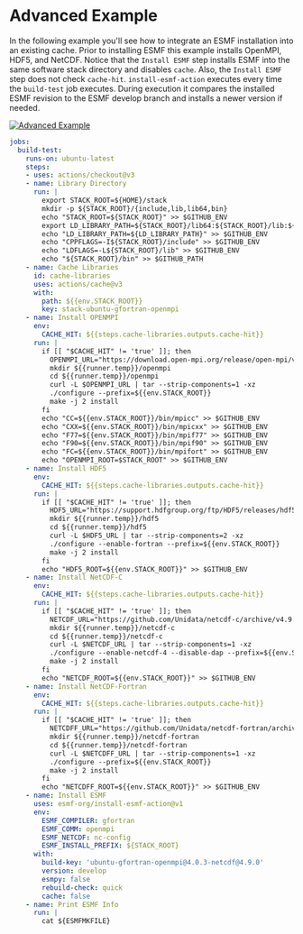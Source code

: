 # Advanced Example

In the following example you'll see how to integrate an ESMF installation into
an existing cache. Prior to installing ESMF this example installs OpenMPI,
HDF5, and NetCDF. Notice that the `Install ESMF` step installs ESMF into the
same software stack directory and disables `cache`. Also, the `Install ESMF`
step does not check `cache-hit`. `install-esmf-action` executes every time the
`build-test` job executes. During execution it compares the installed ESMF
revision to the ESMF develop branch and installs a newer version if needed.

[![Advanced Example](https://github.com/esmf-org/install-esmf-action/actions/workflows/adv-example-test.yml/badge.svg)](https://github.com/esmf-org/install-esmf-action/actions/workflows/adv-example-test.yml)

```yaml
jobs:
  build-test:
    runs-on: ubuntu-latest
    steps:
    - uses: actions/checkout@v3
    - name: Library Directory
      run: |
        export STACK_ROOT=${HOME}/stack
        mkdir -p ${STACK_ROOT}/{include,lib,lib64,bin}
        echo "STACK_ROOT=${STACK_ROOT}" >> $GITHUB_ENV
        export LD_LIBRARY_PATH=${STACK_ROOT}/lib64:${STACK_ROOT}/lib:${LD_LIBRARY_PATH}
        echo "LD_LIBRARY_PATH=${LD_LIBRARY_PATH}" >> $GITHUB_ENV
        echo "CPPFLAGS=-I${STACK_ROOT}/include" >> $GITHUB_ENV
        echo "LDFLAGS=-L${STACK_ROOT}/lib" >> $GITHUB_ENV
        echo "${STACK_ROOT}/bin" >> $GITHUB_PATH
    - name: Cache Libraries
      id: cache-libraries
      uses: actions/cache@v3
      with:
        path: ${{env.STACK_ROOT}}
        key: stack-ubuntu-gfortran-openmpi
    - name: Install OPENMPI
      env:
        CACHE_HIT: ${{steps.cache-libraries.outputs.cache-hit}}
      run: |
        if [[ "$CACHE_HIT" != 'true' ]]; then
          OPENMPI_URL="https://download.open-mpi.org/release/open-mpi/v4.0/openmpi-4.0.3.tar.gz"
          mkdir ${{runner.temp}}/openmpi
          cd ${{runner.temp}}/openmpi
          curl -L $OPENMPI_URL | tar --strip-components=1 -xz
          ./configure --prefix=${{env.STACK_ROOT}}
          make -j 2 install
        fi
        echo "CC=${{env.STACK_ROOT}}/bin/mpicc" >> $GITHUB_ENV
        echo "CXX=${{env.STACK_ROOT}}/bin/mpicxx" >> $GITHUB_ENV
        echo "F77=${{env.STACK_ROOT}}/bin/mpif77" >> $GITHUB_ENV
        echo "F90=${{env.STACK_ROOT}}/bin/mpif90" >> $GITHUB_ENV
        echo "FC=${{env.STACK_ROOT}}/bin/mpifort" >> $GITHUB_ENV
        echo "OPENMPI_ROOT=$STACK_ROOT" >> $GITHUB_ENV
    - name: Install HDF5
      env:
        CACHE_HIT: ${{steps.cache-libraries.outputs.cache-hit}}
      run: |
        if [[ "$CACHE_HIT" != 'true' ]]; then
          HDF5_URL="https://support.hdfgroup.org/ftp/HDF5/releases/hdf5-1.12/hdf5-1.12.2/src/hdf5-1.12.2.tar.gz"
          mkdir ${{runner.temp}}/hdf5
          cd ${{runner.temp}}/hdf5
          curl -L $HDF5_URL | tar --strip-components=2 -xz
          ./configure --enable-fortran --prefix=${{env.STACK_ROOT}}
          make -j 2 install
        fi
        echo "HDF5_ROOT=${{env.STACK_ROOT}}" >> $GITHUB_ENV
    - name: Install NetCDF-C
      env:
        CACHE_HIT: ${{steps.cache-libraries.outputs.cache-hit}}
      run: |
        if [[ "$CACHE_HIT" != 'true' ]]; then
          NETCDF_URL="https://github.com/Unidata/netcdf-c/archive/v4.9.0.tar.gz"
          mkdir ${{runner.temp}}/netcdf-c
          cd ${{runner.temp}}/netcdf-c
          curl -L $NETCDF_URL | tar --strip-components=1 -xz
          ./configure --enable-netcdf-4 --disable-dap --prefix=${{env.STACK_ROOT}}
          make -j 2 install
        fi
        echo "NETCDF_ROOT=${{env.STACK_ROOT}}" >> $GITHUB_ENV
    - name: Install NetCDF-Fortran
      env:
        CACHE_HIT: ${{steps.cache-libraries.outputs.cache-hit}}
      run: |
        if [[ "$CACHE_HIT" != 'true' ]]; then
          NETCDFF_URL="https://github.com/Unidata/netcdf-fortran/archive/v4.5.4.tar.gz"
          mkdir ${{runner.temp}}/netcdf-fortran
          cd ${{runner.temp}}/netcdf-fortran
          curl -L $NETCDFF_URL | tar --strip-components=1 -xz
          ./configure --prefix=${{env.STACK_ROOT}}
          make -j 2 install
        fi
        echo "NETCDFF_ROOT=${{env.STACK_ROOT}}" >> $GITHUB_ENV
    - name: Install ESMF
      uses: esmf-org/install-esmf-action@v1
      env:
        ESMF_COMPILER: gfortran
        ESMF_COMM: openmpi
        ESMF_NETCDF: nc-config
        ESMF_INSTALL_PREFIX: ${STACK_ROOT}
      with:
        build-key: 'ubuntu-gfortran-openmpi@4.0.3-netcdf@4.9.0'
        version: develop
        esmpy: false
        rebuild-check: quick
        cache: false
    - name: Print ESMF Info
      run: |
        cat ${ESMFMKFILE}
```

